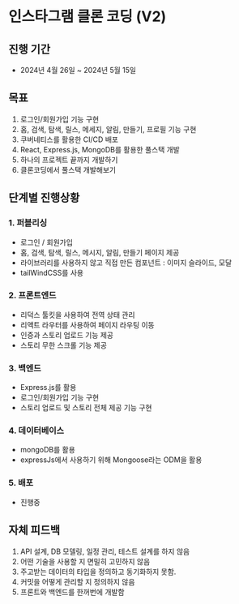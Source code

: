 # 인스타그램 클론 코딩 (V2)
## 진행 기간
- 2024년 4월 26일 ~ 2024년 5월 15일
## 목표
1. 로그인/회원가입 기능 구현
2. 홈, 검색, 탐색, 릴스, 메세지, 알림, 만들기, 프로필 기능 구현
3. 쿠버네티스를 활용한 CI/CD 배포
4. React, Express.js, MongoDB를 활용한 풀스택 개발
5. 하나의 프로젝트 끝까지 개발하기
6. 클론코딩에서 풀스택 개발해보기
## 단계별 진행상황
### 1. 퍼블리싱
- 로그인 / 회원가입
- 홈, 검색, 탐색, 릴스, 메시지, 알림, 만들기 페이지 제공
- 라이브러리를 사용하지 않고 직접 만든 컴포넌트 : 이미지 슬라이드, 모달
- tailWindCSS를 사용
### 2. 프론트엔드
- 리덕스 툴킷을 사용하여 전역 상태 관리
- 리액트 라우터를 사용하여 페이지 라우팅 이동
- 인증과 스토리 업로드 기능 제공
- 스토리 무한 스크롤 기능 제공
### 3. 백엔드
- Express.js를 활용
- 로그인/회원가입 기능 구현
- 스토리 업로드 및 스토리 전체 제공 기능 구현
### 4. 데이터베이스
- mongoDB를 활용
- expressJs에서 사용하기 위해 Mongoose라는 ODM을 활용
### 5. 배포
- 진행중
## 자체 피드백
1. API 설계, DB 모델링, 일정 관리, 테스트 설계를 하지 않음
2. 어떤 기술을 사용할 지 면밀히 고민하지 않음
3. 주고받는 데이터의 타입을 정의하고 동기화하지 못함.
4. 커밋을 어떻게 관리할 지 정의하지 않음
5. 프론트와 백엔드를 한꺼번에 개발함
